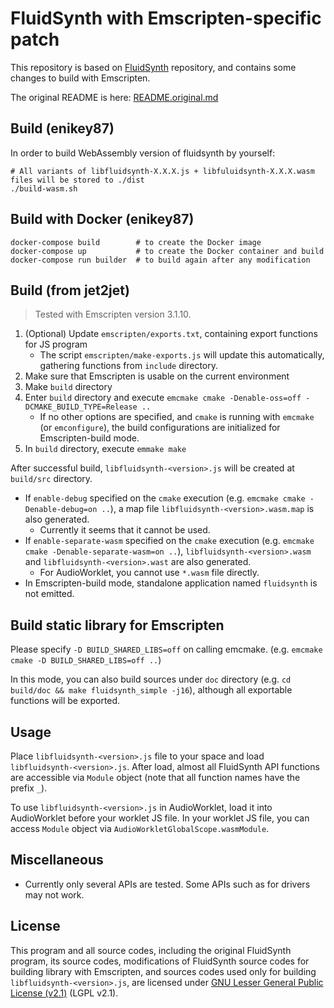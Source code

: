 
# FluidSynth with Emscripten-specific patch

This repository is based on [FluidSynth](https://github.com/FluidSynth/fluidsynth) repository, and contains some changes to build with Emscripten.

The original README is here: [README.original.md](./README.original.md)

## Build (enikey87)

In order to build WebAssembly version of fluidsynth by yourself:
```shell
# All variants of libfluidsynth-X.X.X.js + libfuluidsynth-X.X.X.wasm files will be stored to ./dist 
./build-wasm.sh
```

## Build with Docker (enikey87)

```shell
docker-compose build        # to create the Docker image
docker-compose up           # to create the Docker container and build
docker-compose run builder  # to build again after any modification
```

## Build (from jet2jet)

> Tested with Emscripten version 3.1.10.

1. (Optional) Update `emscripten/exports.txt`, containing export functions for JS program
    * The script `emscripten/make-exports.js` will update this automatically, gathering functions from `include` directory.
2. Make sure that Emscripten is usable on the current environment
3. Make `build` directory
4. Enter `build` directory and execute `emcmake cmake -Denable-oss=off -DCMAKE_BUILD_TYPE=Release ..`
    * If no other options are specified, and `cmake` is running with `emcmake` (or `emconfigure`), the build configurations are initialized for Emscripten-build mode.
5. In `build` directory, execute `emmake make`

After successful build, `libfluidsynth-<version>.js` will be created at `build/src` directory.

* If `enable-debug` specified on the `cmake` execution (e.g. `emcmake cmake -Denable-debug=on ..`), a map file `libfluidsynth-<version>.wasm.map` is also generated.
    * Currently it seems that it cannot be used.
* If `enable-separate-wasm` specified on the `cmake` execution (e.g. `emcmake cmake -Denable-separate-wasm=on ..`), `libfluidsynth-<version>.wasm` and `libfluidsynth-<version>.wast` are also generated.
    * For AudioWorklet, you cannot use `*.wasm` file directly.
* In Emscripten-build mode, standalone application named `fluidsynth` is not emitted.

## Build static library for Emscripten

Please specify `-D BUILD_SHARED_LIBS=off` on calling emcmake. (e.g. `emcmake cmake -D BUILD_SHARED_LIBS=off ..`)

In this mode, you can also build sources under `doc` directory (e.g. `cd build/doc && make fluidsynth_simple -j16`), although all exportable functions will be exported.

## Usage

Place `libfluidsynth-<version>.js` file to your space and load `libfluidsynth-<version>.js`. After load, almost all FluidSynth API functions are accessible via `Module` object (note that all function names have the prefix `_`).

To use `libfluidsynth-<version>.js` in AudioWorklet, load it into AudioWorklet before your worklet JS file. In your worklet JS file, you can access `Module` object via `AudioWorkletGlobalScope.wasmModule`.

## Miscellaneous

* Currently only several APIs are tested. Some APIs such as for drivers may not work.

## License

This program and all source codes, including the original FluidSynth program, its source codes, modifications of FluidSynth source codes for building library with Emscripten, and sources codes used only for building `libfluidsynth-<version>.js`, are licensed under [GNU Lesser General Public License (v2.1)](./LICENSE) (LGPL v2.1).
